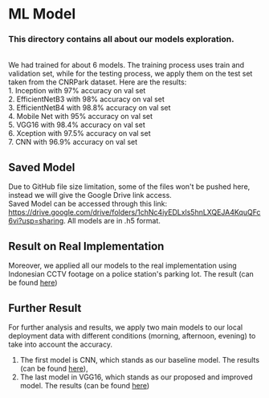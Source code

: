 # ML Model
<h3> This directory contains all about our models exploration. </h3>
<br> We had trained for about 6 models. The training process uses train and validation set, while for the testing process, we apply them on the test set taken from the CNRPark dataset. Here are the results: <br>
  1. Inception with 97% accuracy on val set <br>
  2. EfficientNetB3 with 98% accuracy on val set <br>
  3. EfficientNetB4 with 98.8% accuracy on val set <br>
  4. Mobile Net with 95% accuracy on val set <br>
  5. VGG16 with 98.4% accuracy on val set <br>
  6. Xception with 97.5% accuracy on val set <br>
  7. CNN with 96.9% accuracy on val set <br>

## Saved Model <br>
Due to GitHub file size limitation, some of the files won't be pushed here, instead we will give the Google Drive link access. <br>
Saved Model can be accessed through this link: https://drive.google.com/drive/folders/1chNc4iyEDLxls5hnLXQEJA4KquQFc6vi?usp=sharing. All models are in .h5 format. </br>

## Result on Real Implementation <br>
Moreover, we applied all our models to the real implementation using Indonesian CCTV footage on a police station's parking lot. The result (can be found [here](https://github.com/sherinedevi/Bangkit-2021-Capstone-Project/tree/main/Machine%20Learning/Models/Result))

## Further Result
For further analysis and results, we apply two main models to our local deployment data with different conditions (morning, afternoon, evening) to take into account the accuracy. 
1. The first model is CNN, which stands as our baseline model. The results (can be found [here](https://github.com/sherinedevi/Bangkit-2021-Capstone-Project/tree/main/Machine%20Learning/Models/CNN%20Results)), 
2. The last model in VGG16, which stands as our proposed and improved model. The results (can be found [here](https://github.com/sherinedevi/Bangkit-2021-Capstone-Project/tree/main/Machine%20Learning/Models/VGG16%20Results))
